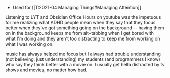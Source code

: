 
- Used for [[Tt2021-04 Managing Things#Managing Attention]]

Listening to LYT and Obsidian Office Hours on youtube was the impetuous for me realizing what ADHD people mean when they say that they focus better when they've got something going on the background -- having them on in the background keeps me from alt+tabbing when I get bored with what I'm doing and they aren't too distracting to keep me from working on what I was working on.

 music has always helped me focus but I always had trouble understanding (not believing, just understanding) my students (and programmers I know) who say they think better with a movie on. I usually get hella distracted by tv shows and movies, no matter how bad.
 